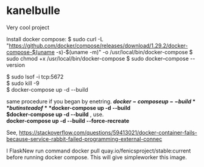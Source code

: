 # kanelbulle
Very cool project

Install docker compose:
$ sudo curl -L "https://github.com/docker/compose/releases/download/1.29.2/docker-compose-$(uname -s)-$(uname -m)" -o /usr/local/bin/docker-compose
$ sudo chmod +x /usr/local/bin/docker-compose
$ sudo docker–compose --version


$ sudo lsof -i tcp:5672   
$ sudo kill -9 <PID>   
$ docker-compose up -d --build   

same procedure if you began by enetring. 
**$docker-compose up --build **      
but instead of **$docker-compose up -d --build**  
**$docker-compose up -d --build** , use.  
**docker-compose up -d --build --force-recreate**  
  
See, https://stackoverflow.com/questions/59413021/docker-container-fails-because-service-rabbit-failed-programming-external-connec


  
I FlaskNew
run command 
docker pull quay.io/fenicsproject/stable:current
before running docker compose. This will give simpleworker this image.
